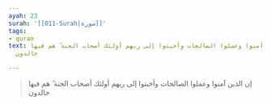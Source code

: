 ```yaml
---
ayah: 23
surah: '[[011-Surah|سورة]]'
tags:
- quran
text: إن الذين آمنوا وعملوا الصالحات وأخبتوا إلى ربهم أولئك أصحاب الجنة ۖ هم فيها
  خالدون

---
```

> إن الذين آمنوا وعملوا الصالحات وأخبتوا إلى ربهم أولئك أصحاب الجنة ۖ هم فيها خالدون
